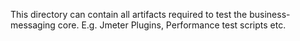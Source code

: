 This directory can contain all artifacts required to test the business-messaging core. E.g. Jmeter Plugins, Performance test scripts etc.

